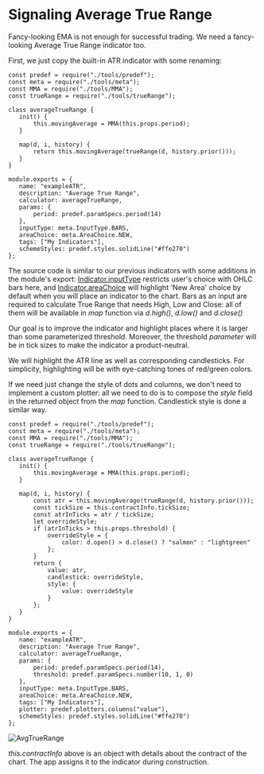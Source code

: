 # Signaling Average True Range
Fancy-looking EMA is not enough for successful trading. We need a fancy-looking Average True Range indicator too.

First, we just copy the built-in ATR indicator with some renaming:
```
const predef = require("./tools/predef");
const meta = require("./tools/meta");
const MMA = require("./tools/MMA");
const trueRange = require("./tools/trueRange");

class averageTrueRange {
   init() {
       this.movingAverage = MMA(this.props.period);
   }

   map(d, i, history) {
       return this.movingAverage(trueRange(d, history.prior()));
   }
}

module.exports = {
   name: "exampleATR",
   description: "Average True Range",
   calculator: averageTrueRange,
   params: {
       period: predef.paramSpecs.period(14)
   },
   inputType: meta.InputType.BARS,
   areaChoice: meta.AreaChoice.NEW,
   tags: ["My Indicators"],
   schemeStyles: predef.styles.solidLine("#ffe270")
};
```
The source code is similar to our previous indicators with some additions in the module's export: [Indicator.inputType](https://tradovate.github.io/custom-indicators/interfaces/indicator.indicator-1.html#inputtype) restricts user's choice with OHLC bars here, and [Indicator.areaChoice](https://tradovate.github.io/custom-indicators/interfaces/indicator.indicator-1.html#areachoice) will highlight 'New Area' choice by default when you will place an indicator to the chart. Bars as an input are required to calculate True Range that needs High, Low and Close: all of them will be available in _map_ function via _d.high()_, _d.low()_ and _d.close()_

Our goal is to improve the indicator and highlight places where it is larger than some parameterized threshold. Moreover, the threshold _parameter_ will be in tick sizes to make the indicator a product-neutral.

We will highlight the ATR line as well as corresponding candlesticks. For simplicity, highlighting will be with eye-catching tones of red/green colors.

If we need just change the style of dots and columns, we don't need to implement a custom plotter: all we need to do is to compose the _style_ field in the returned object from the _map_ function. Candlestick style is done a similar way.
```
const predef = require("./tools/predef");
const meta = require("./tools/meta");
const MMA = require("./tools/MMA");
const trueRange = require("./tools/trueRange");

class averageTrueRange {
   init() {
       this.movingAverage = MMA(this.props.period);
   }

   map(d, i, history) {
       const atr = this.movingAverage(trueRange(d, history.prior()));
       const tickSize = this.contractInfo.tickSize;
       const atrInTicks = atr / tickSize;
       let overrideStyle;
       if (atrInTicks > this.props.threshold) {
           overrideStyle = {
               color: d.open() > d.close() ? "salmon" : "lightgreen"
           };
       }
       return {
           value: atr,
           candlestick: overrideStyle,
           style: {
               value: overrideStyle
           }
       };
   }
}

module.exports = {
   name: "exampleATR",
   description: "Average True Range",
   calculator: averageTrueRange,
   params: {
       period: predef.paramSpecs.period(14),
       threshold: predef.paramSpecs.number(10, 1, 0)
   },
   inputType: meta.InputType.BARS,
   areaChoice: meta.AreaChoice.NEW,
   tags: ["My Indicators"],
   plotter: predef.plotters.columns("value"),
   schemeStyles: predef.styles.solidLine("#ffe270")
};
```
![AvgTrueRange](https://tradovate.github.io/custom-indicators/media/SignalingATR.png)

_this.contractInfo_ above is an object with details about the contract of the chart. The app assigns it to the indicator during construction.
